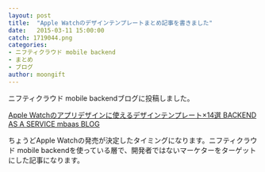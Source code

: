 ```yaml
---
layout: post
title:  "Apple Watchのデザインテンプレートまとめ記事を書きました"
date:   2015-03-11 15:00:00
catch: 1719044.png
categories:
- ニフティクラウド mobile backend
- まとめ
- ブログ
author: moongift
---
```


ニフティクラウド mobile backendブログに投稿しました。

[Apple Watchのアプリデザインに使えるデザインテンプレート×14選 BACKEND AS A SERVICE mbaas BLOG](http://blog.mb.cloud.nifty.com/?p=2144)

ちょうどApple Watchの発売が決定したタイミングになります。ニフティクラウド mobile backendを使っている層で、開発者ではないマーケターをターゲットにした記事になります。


